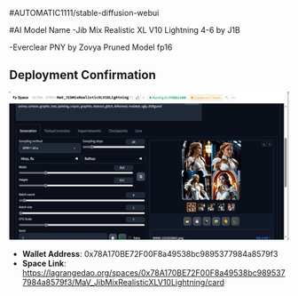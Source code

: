#AUTOMATIC1111/stable-diffusion-webui

#AI Model Name
-Jib Mix Realistic XL V10 Lightning 4-6 by J1B

-Everclear PNY by Zovya Pruned Model fp16

## Deployment Confirmation
![Description](https://raw.githubusercontent.com/xxScorpius97xx/xxScorpius97xx/main/Jib%20Mix%20Realistic%20XL%20V10%20Lightning%204-6%20Step.png)

- **Wallet Address**: 0x78A170BE72F00F8a49538bc9895377984a8579f3
- **Space Link**: https://lagrangedao.org/spaces/0x78A170BE72F00F8a49538bc9895377984a8579f3/MaV_JibMixRealisticXLV10Lightning/card

